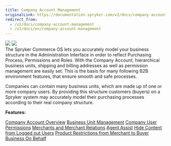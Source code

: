 ```yaml
---
title: Company Account Management
originalLink: https://documentation.spryker.com/v2/docs/company-account-management
redirect_from:
  - /v2/docs/company-account-management
  - /v2/docs/en/company-account-management
---
```


<div class='feature-text'>
    <div class='feature-images'>
    <img class="light-mode" src="https://spryker.s3.eu-central-1.amazonaws.com/docs/Document+360/Capabilities+icons/light/company+account+management.svg"/>
    <img class="dark-mode" src="https://spryker.s3.eu-central-1.amazonaws.com/docs/Document+360/Capabilities+icons/dark/Company+Account+Management.svg"/>
    </div>
    <div class="feature-text-wrap">
 The Spryker Commerce OS lets you accurately model your business structure in the Administration Interface in order to reflect Purchasing Process, Permissions and Roles. With the Company Account, hierarchical business units, shipping and billing addresses as well as permission management are easily set. This is the basis for many following B2B environment features, that ensure smooth and safe processes.
        
Companies can contain many business units, which are made up of one or more company users. By providing this structure customers (buyers) on a Spryker system may accurately model their purchasing processes according to their real company structure.
    </div>
</div>

**Features:**

<div>
<a class="feature-link" href="https://documentation.spryker.com/v2/docs/company-account-overview">Company Account Overview</a>    
<a class="feature-link" href="https://documentation.spryker.com/v2/docs/business-unit-management">Business Unit Management</a>
<a class="feature-link" href="https://documentation.spryker.com/v2/docs/company-user-roles-and-permissions-overview">Company User Permissions</a>
<a class="feature-link" href="https://documentation.spryker.com/v2/docs/merchants-and-merchant-relations">Merchants and Merchant Relations</a>
<a class="feature-link" href="https://documentation.spryker.com/v2/docs/agent-assist">Agent Assist</a>
<a class="feature-link" href="https://documentation.spryker.com/v2/docs/hide-content-from-logged-out-users">Hide Content from Logged out Users</a>
<a class="feature-link" href="https://documentation.spryker.com/v2/docs/product-restrictions-from-merchant-to-buyer">Product Restrictions from Merchant to Buyer</a>
<a class="feature-link" href="https://documentation.spryker.com/v2/docs/business-on-behalf">Business On Behalf</a>
</div>
